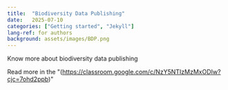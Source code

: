 ```yaml
---
title:  "Biodiversity Data Publishing"
date:   2025-07-10
categories: ["Getting started", "Jekyll"]
lang-ref: for authors
background: assets/images/BDP.png
---
```

Know more about biodiversity data publishing

Read more in the "(https://classroom.google.com/c/NzY5NTIzMzMxODIw?cjc=7ohd2ppb)"
